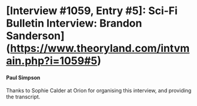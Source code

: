 # [Interview #1059, Entry #5]: Sci-Fi Bulletin Interview: Brandon Sanderson](https://www.theoryland.com/intvmain.php?i=1059#5)

#### Paul Simpson

Thanks to Sophie Calder at Orion for organising this interview, and providing the transcript.

